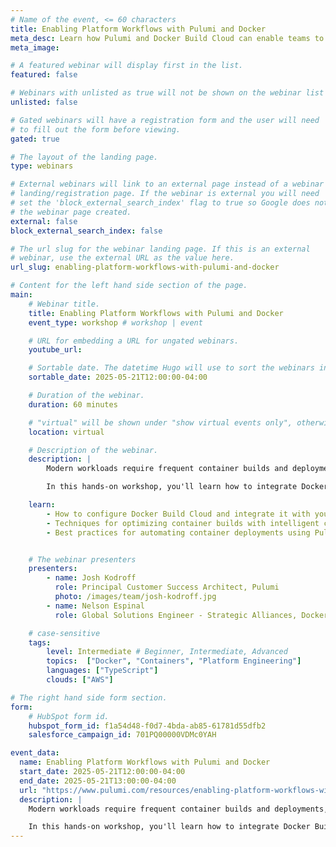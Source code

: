 ```yaml
---
# Name of the event, <= 60 characters
title: Enabling Platform Workflows with Pulumi and Docker
meta_desc: Learn how Pulumi and Docker Build Cloud can enable teams to deliver containerized workloads faster than ever.
meta_image:

# A featured webinar will display first in the list.
featured: false

# Webinars with unlisted as true will not be shown on the webinar list
unlisted: false

# Gated webinars will have a registration form and the user will need
# to fill out the form before viewing.
gated: true

# The layout of the landing page.
type: webinars

# External webinars will link to an external page instead of a webinar
# landing/registration page. If the webinar is external you will need
# set the 'block_external_search_index' flag to true so Google does not index
# the webinar page created.
external: false
block_external_search_index: false

# The url slug for the webinar landing page. If this is an external
# webinar, use the external URL as the value here.
url_slug: enabling-platform-workflows-with-pulumi-and-docker

# Content for the left hand side section of the page.
main:
    # Webinar title.
    title: Enabling Platform Workflows with Pulumi and Docker
    event_type: workshop # workshop | event

    # URL for embedding a URL for ungated webinars.
    youtube_url: 

    # Sortable date. The datetime Hugo will use to sort the webinars in date order.
    sortable_date: 2025-05-21T12:00:00-04:00

    # Duration of the webinar.
    duration: 60 minutes

    # "virtual" will be shown under "show virtual events only", otherwise shown as City, State (seattle, wa)
    location: virtual

    # Description of the webinar.
    description: |
        Modern workloads require frequent container builds and deployments, but traditional build processes can be slow and resource-intensive, creating bottlenecks in your delivery pipeline. Docker Build Cloud offers distributed, cached builds that can dramatically reduce build times, while Pulumi provides the orchestration layer to automate your entire deployment workflow using familiar programming languages.

        In this hands-on workshop, you'll learn how to integrate Docker Build Cloud with Pulumi to create a streamlined container build and deployment pipeline. We'll demonstrate how to leverage Docker Build Cloud's distributed architecture and layer caching to accelerate builds, while using Pulumi to automate the end-to-end process from foundational infrastructure to container build to production deployment.

    learn:
        - How to configure Docker Build Cloud and integrate it with your existing container build pipeline.
        - Techniques for optimizing container builds with intelligent caching and distributed processing.
        - Best practices for automating container deployments using Pulumi's infrastructure as code.


    # The webinar presenters
    presenters:
        - name: Josh Kodroff
          role: Principal Customer Success Architect, Pulumi
          photo: /images/team/josh-kodroff.jpg
        - name: Nelson Espinal
          role: Global Solutions Engineer - Strategic Alliances, Docker

    # case-sensitive
    tags:
        level: Intermediate # Beginner, Intermediate, Advanced
        topics:  ["Docker", "Containers", "Platform Engineering"]
        languages: ["TypeScript"]
        clouds: ["AWS"]

# The right hand side form section.
form:
    # HubSpot form id.
    hubspot_form_id: f1a54d48-f0d7-4bda-ab85-61781d55dfb2
    salesforce_campaign_id: 701PQ00000VDMc0YAH

event_data:
  name: Enabling Platform Workflows with Pulumi and Docker
  start_date: 2025-05-21T12:00:00-04:00
  end_date: 2025-05-21T13:00:00-04:00
  url: "https://www.pulumi.com/resources/enabling-platform-workflows-with-pulumi-and-docker/"
  description: |
    Modern workloads require frequent container builds and deployments, but traditional build processes can be slow and resource-intensive, creating bottlenecks in your delivery pipeline. Docker Build Cloud offers distributed, cached builds that can dramatically reduce build times, while Pulumi provides the orchestration layer to automate your entire deployment workflow using familiar programming languages.

    In this hands-on workshop, you'll learn how to integrate Docker Build Cloud with Pulumi to create a streamlined container build and deployment pipeline. We'll demonstrate how to leverage Docker Build Cloud's distributed architecture and layer caching to accelerate builds, while using Pulumi to automate the end-to-end process from foundational infrastructure to container build to production deployment.
---
```

